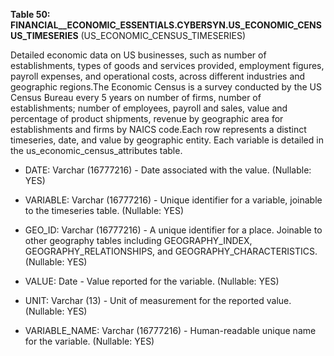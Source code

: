 **Table 50: FINANCIAL__ECONOMIC_ESSENTIALS.CYBERSYN.US_ECONOMIC_CENSUS_TIMESERIES** (US_ECONOMIC_CENSUS_TIMESERIES)

Detailed economic data on US businesses, such as number of establishments, types of goods and services provided, employment figures, payroll expenses, and operational costs, across different industries and geographic regions.The Economic Census is a survey conducted by the US Census Bureau every 5 years on number of firms, number of establishments; number of employees, payroll and sales, value and percentage of product shipments, revenue by geographic area for establishments and firms by NAICS code.Each row represents a distinct timeseries, date, and value by geographic entity. Each variable is detailed in the us_economic_census_attributes table.

- DATE: Varchar (16777216) - Date associated with the value. (Nullable: YES)

- VARIABLE: Varchar (16777216) - Unique identifier for a variable, joinable to the timeseries table. (Nullable: YES)

- GEO_ID: Varchar (16777216) - A unique identifier for a place. Joinable to other geography tables including GEOGRAPHY_INDEX, GEOGRAPHY_RELATIONSHIPS, and GEOGRAPHY_CHARACTERISTICS. (Nullable: YES)

- VALUE: Date - Value reported for the variable. (Nullable: YES)

- UNIT: Varchar (13) - Unit of measurement for the reported value. (Nullable: YES)

- VARIABLE_NAME: Varchar (16777216) - Human-readable unique name for the variable. (Nullable: YES)

